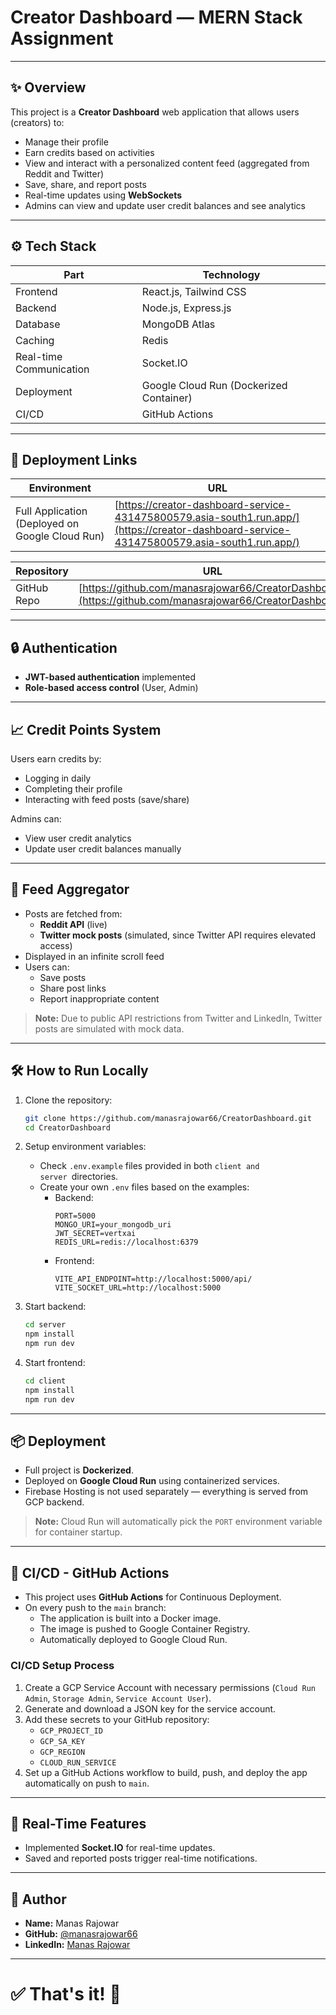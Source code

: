 # Creator Dashboard — MERN Stack Assignment

---

## ✨ Overview

This project is a **Creator Dashboard** web application that allows users (creators) to:

- Manage their profile
- Earn credits based on activities
- View and interact with a personalized content feed (aggregated from Reddit and Twitter)
- Save, share, and report posts
- Real-time updates using **WebSockets**
- Admins can view and update user credit balances and see analytics

---

## ⚙️ Tech Stack

| Part                    | Technology                              |
| ----------------------- | --------------------------------------- |
| Frontend                | React.js, Tailwind CSS                  |
| Backend                 | Node.js, Express.js                     |
| Database                | MongoDB Atlas                           |
| Caching                 | Redis                                   |
| Real-time Communication | Socket.IO                               |
| Deployment              | Google Cloud Run (Dockerized Container) |
| CI/CD                   | GitHub Actions                          |

---

## 🚀 Deployment Links

| Environment                                     | URL                                                                                                                                        |
| ----------------------------------------------- | ------------------------------------------------------------------------------------------------------------------------------------------ |
| Full Application (Deployed on Google Cloud Run) | [https://creator-dashboard-service-431475800579.asia-south1.run.app/](https://creator-dashboard-service-431475800579.asia-south1.run.app/) |

| Repository  | URL                                                                                                      |
| ----------- | -------------------------------------------------------------------------------------------------------- |
| GitHub Repo | [https://github.com/manasrajowar66/CreatorDashboard](https://github.com/manasrajowar66/CreatorDashboard) |

---

## 🔒 Authentication

- **JWT-based authentication** implemented
- **Role-based access control** (User, Admin)

---

## 📈 Credit Points System

Users earn credits by:

- Logging in daily
- Completing their profile
- Interacting with feed posts (save/share)

Admins can:

- View user credit analytics
- Update user credit balances manually

---

## 📰 Feed Aggregator

- Posts are fetched from:
  - **Reddit API** (live)
  - **Twitter mock posts** (simulated, since Twitter API requires elevated access)
- Displayed in an infinite scroll feed
- Users can:
  - Save posts
  - Share post links
  - Report inappropriate content

> **Note:** Due to public API restrictions from Twitter and LinkedIn, Twitter posts are simulated with mock data.

---

## 🛠️ How to Run Locally

1. Clone the repository:

   ```bash
   git clone https://github.com/manasrajowar66/CreatorDashboard.git
   cd CreatorDashboard
   ```

2. Setup environment variables:

   - Check `.env.example` files provided in both `client and server `directories.
   - Create your own `.env` files based on the examples:
     - Backend:
       ```env
       PORT=5000
       MONGO_URI=your_mongodb_uri
       JWT_SECRET=vertxai
       REDIS_URL=redis://localhost:6379
       ```
     - Frontend:
       ```env
       VITE_API_ENDPOINT=http://localhost:5000/api/
       VITE_SOCKET_URL=http://localhost:5000
       ```

3. Start backend:

   ```bash
   cd server
   npm install
   npm run dev
   ```

4. Start frontend:

   ```bash
   cd client
   npm install
   npm run dev
   ```

---

## 📦 Deployment

- Full project is **Dockerized**.
- Deployed on **Google Cloud Run** using containerized services.
- Firebase Hosting is not used separately — everything is served from GCP backend.

> **Note:** Cloud Run will automatically pick the `PORT` environment variable for container startup.

---

## 🔄 CI/CD - GitHub Actions

- This project uses **GitHub Actions** for Continuous Deployment.
- On every push to the `main` branch:
  - The application is built into a Docker image.
  - The image is pushed to Google Container Registry.
  - Automatically deployed to Google Cloud Run.

### CI/CD Setup Process

1. Create a GCP Service Account with necessary permissions (`Cloud Run Admin`, `Storage Admin`, `Service Account User`).
2. Generate and download a JSON key for the service account.
3. Add these secrets to your GitHub repository:
   - `GCP_PROJECT_ID`
   - `GCP_SA_KEY`
   - `GCP_REGION`
   - `CLOUD_RUN_SERVICE`
4. Set up a GitHub Actions workflow to build, push, and deploy the app automatically on push to `main`.

---

## 📡 Real-Time Features

- Implemented **Socket.IO** for real-time updates.
- Saved and reported posts trigger real-time notifications.

---

## 📄 Author

- **Name:** Manas Rajowar
- **GitHub:** [@manasrajowar66](https://github.com/manasrajowar66)
- **LinkedIn:** [Manas Rajowar](https://www.linkedin.com/in/manas-rajowar-3b0b981a3/)

---

# ✅ That's it! 🚀
